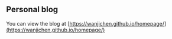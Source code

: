 ## Personal blog

You can view the blog at [https://wanjichen.github.io/homepage/](https://wanjichen.github.io/homepage/)
